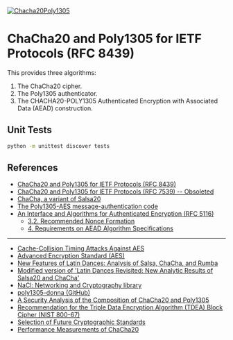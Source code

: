 
[![Chacha20Poly1305](https://circleci.com/gh/tex2e/chacha20-poly1305.svg?style=shield)](https://circleci.com/gh/tex2e/chacha20-poly1305)


# ChaCha20 and Poly1305 for IETF Protocols (RFC 8439)

This provides three algorithms:

1. The ChaCha20 cipher.
2. The Poly1305 authenticator.
3. The CHACHA20-POLY1305 Authenticated Encryption with Associated
    Data (AEAD) construction.

## Unit Tests

```bash
python -m unittest discover tests
```

## References

- [ChaCha20 and Poly1305 for IETF Protocols (RFC 8439)](https://tools.ietf.org/html/rfc8439)
- [ChaCha20 and Poly1305 for IETF Protocols (RFC 7539) -- Obsoleted](https://tools.ietf.org/html/rfc7539)
- [ChaCha, a variant of Salsa20](http://cr.yp.to/chacha/chacha-20080128.pdf)
- [The Poly1305-AES message-authentication code](http://cr.yp.to/mac/poly1305-20050329.pdf)
- [An Interface and Algorithms for Authenticated Encryption (RFC 5116)](https://tools.ietf.org/html/rfc5116)
  - [3.2. Recommended Nonce Formation](https://tools.ietf.org/html/rfc5116#section-3.2)
  - [4. Requirements on AEAD Algorithm Specifications](https://tools.ietf.org/html/rfc5116#section-4)

---

- [Cache-Collision Timing Attacks Against AES](https://www.microsoft.com/en-us/research/wp-content/uploads/2006/10/aes-timing.pdf)
- [Advanced Encryption Standard (AES)](https://csrc.nist.gov/csrc/media/publications/fips/197/final/documents/fips-197.pdf)
- [New Features of Latin Dances: Analysis of Salsa, ChaCha, and Rumba](http://cr.yp.to/rumba20/newfeatures-20071218.pdf)
- [Modified version of 'Latin Dances Revisited: New Analytic Results of Salsa20 and ChaCha'](https://eprint.iacr.org/2012/065.pdf)
- [NaCl: Networking and Cryptography library](http://nacl.cr.yp.to/)
- [poly1305-donna (GitHub)](https://github.com/floodyberry/poly1305-donna)
- [A Security Analysis of the Composition of ChaCha20 and Poly1305](https://eprint.iacr.org/2014/613.pdf)
- [Recommendation for the Triple Data Encryption Algorithm (TDEA) Block Cipher (NIST 800-67)](https://nvlpubs.nist.gov/nistpubs/SpecialPublications/NIST.SP.800-67r2.pdf)
- [Selection of Future Cryptographic Standards](https://tools.ietf.org/html/draft-mcgrew-standby-cipher-00)
- [Performance Measurements of ChaCha20](https://www.imperialviolet.org/2014/02/27/tlssymmetriccrypto.html)
